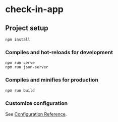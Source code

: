 # check-in-app

## Project setup
```
npm install
```

### Compiles and hot-reloads for development
```
npm run serve
npm run json-server
```

### Compiles and minifies for production
```
npm run build
```

### Customize configuration
See [Configuration Reference](https://cli.vuejs.org/config/).
